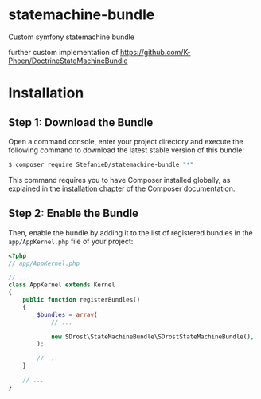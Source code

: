 # statemachine-bundle
Custom symfony statemachine bundle

further custom implementation of https://github.com/K-Phoen/DoctrineStateMachineBundle


Installation
============

Step 1: Download the Bundle
---------------------------

Open a command console, enter your project directory and execute the
following command to download the latest stable version of this bundle:

```bash
$ composer require StefanieD/statemachine-bundle "*"
```

This command requires you to have Composer installed globally, as explained
in the [installation chapter](https://getcomposer.org/doc/00-intro.md)
of the Composer documentation.

Step 2: Enable the Bundle
-------------------------

Then, enable the bundle by adding it to the list of registered bundles
in the `app/AppKernel.php` file of your project:

```php
<?php
// app/AppKernel.php

// ...
class AppKernel extends Kernel
{
    public function registerBundles()
    {
        $bundles = array(
            // ...

            new SDrost\StateMachineBundle\SDrostStateMachineBundle(),
        );

        // ...
    }

    // ...
}
```
